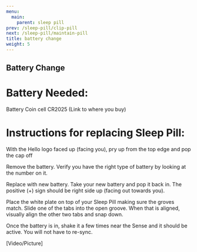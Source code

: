 ```yaml
---
menu:
  main:
    parent: sleep pill
prev: /sleep-pill/clip-pill
next: /sleep-pill/maintain-pill
title: battery change
weight: 5
---
```


## Battery Change

# Battery Needed:


Battery Coin cell CR2025 (Link to where you buy)

# Instructions for replacing Sleep Pill:


With the Hello logo faced up (facing you), pry up from the top edge and pop the cap off

Remove the battery. Verify you have the right type of battery by looking at the number on it.

Replace with new battery. Take your new battery and pop it back in. The positive (+) sign should be right side up (facing out towards you).

Place the white plate on top of your Sleep Pill making sure the groves match.  Slide one of the tabs into the open groove. When that is aligned, visually align the other two tabs and snap down.

Once the battery is in, shake it a few times near the Sense and it should be active. You will not have to re-sync.


[Video/Picture]
